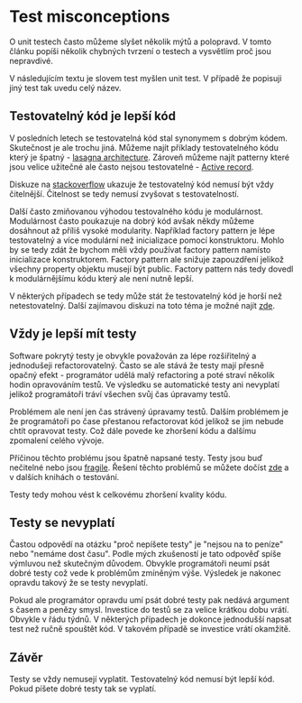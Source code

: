 # Test misconceptions

O unit testech často můžeme slyšet několik mýtů a polopravd. V tomto článku popíši několik chybných tvrzení o testech a vysvětlím proč jsou nepravdivé.

V následujícím textu je slovem test myšlen unit test. V případě že popisuji jiný test tak uvedu celý název.

## Testovatelný kód je lepší kód

V posledních letech se testovatelná kód stal synonymem s dobrým kódem. Skutečnost je ale trochu jiná. Můžeme najít příklady testovatelného kódu který je špatný - [lasagna architecture](https://twitter.com/CodeWisdom/status/967451306460884997?ref_src=twsrc%5Etfw%7Ctwcamp%5Etweetembed%7Ctwterm%5E967451306460884997&ref_url=https%3A%2F%2Fmatthiasnoback.nl%2F2018%2F02%2Flasagna-code-too-many-layers%2F). Zároveň můžeme najít patterny které jsou velice užitečné ale často nejsou testovatelné - [Active record](https://en.wikipedia.org/wiki/Active_record_pattern).

Diskuze na [stackoverflow](https://softwareengineering.stackexchange.com/questions/288405/is-testable-code-better-code) ukazuje že testovatelný kód nemusí být vždy čitelnější. Čitelnost se tedy nemusí zvyšovat s testovatelností.

Další často zmiňovanou výhodou testovalného kódu je modulárnost. Modulárnost často poukazuje na dobrý kód avšak někdy můžeme dosáhnout až příliš vysoké modularity. Například factory pattern je lépe testovatelný a více modulární než inicializace pomocí konstruktoru. Mohlo by se tedy zdát že bychom měli vždy používat factory pattern namísto inicializace konstruktorem. Factory pattern ale snižuje zapouzdření jelikož všechny property objektu musejí být public. Factory pattern nás tedy dovedl k modulárnějšímu kódu který ale není nutně lepší.

V některých případech se tedy může stát že testovatelný kód je horší než netestovatelný. Další zajímavou diskuzi na toto téma je možné najít [zde](https://martinfowler.com/articles/is-tdd-dead/).

## Vždy je lepší mít testy

Software pokrytý testy je obvykle považován za lépe rozšiřitelný a jednodušeji refactorovatelný. Často se ale stává že testy mají přesně opačný efekt - programátor udělá malý refactoring a poté straví několik hodin opravováním testů. Ve výsledku se automatické testy ani nevyplatí jelikož programátoři tráví všechen svůj čas úpravamy testů.

Problémem ale není jen čas strávený úpravamy testů. Dalším problémem je že programátoři po čase přestanou refactorovat kód jelikož se jim nebude chtít opravovat testy. Což dále povede ke zhoršení kódu a dalšímu zpomalení celého vývoje.

Příčinou těchto problému jsou špatně napsané testy. Testy jsou buď nečitelné nebo jsou [fragile](http://xunitpatterns.com/Fragile%20Test.html). Řešení těchto problémů se můžete dočíst [zde](https://www.manning.com/books/unit-testing) a v dalších knihách o testování.

Testy tedy mohou vést k celkovému zhoršení kvality kódu.

## Testy se nevyplatí

Častou odpovědí na otázku "proč nepíšete testy" je "nejsou na to peníze" nebo "nemáme dost času". Podle mých zkušeností je tato odpověď spíše výmluvou než skutečným důvodem. Obvykle programátoři neumí psát dobré testy což vede k problémům zmíněným výše. Výsledek je nakonec opravdu takový že se testy nevyplatí.

Pokud ale programátor opravdu umí psát dobré testy pak nedává argument s časem a penězy smysl. Investice do testů se za velice krátkou dobu vrátí. Obvykle v řádu týdnů. V některých případech je dokonce jednodušší napsat test než ručně spouštět kód. V takovém případě se investice vrátí okamžitě.

## Závěr

Testy se vždy nemusejí vyplatit.
Testovatelný kód nemusí být lepší kód.
Pokud píšete dobré testy tak se vyplatí.
